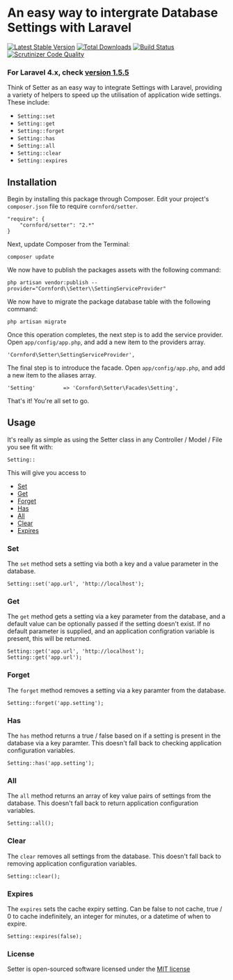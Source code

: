 # An easy way to intergrate Database Settings with Laravel

[![Latest Stable Version](https://poser.pugx.org/cornford/setter/version.png)](https://packagist.org/packages/cornford/setter)
[![Total Downloads](https://poser.pugx.org/cornford/setter/d/total.png)](https://packagist.org/packages/cornford/setter)
[![Build Status](https://travis-ci.org/bradcornford/Setter.svg?branch=master)](https://travis-ci.org/bradcornford/Setter)
[![Scrutinizer Code Quality](https://scrutinizer-ci.com/g/bradcornford/Setter/badges/quality-score.png?b=master)](https://scrutinizer-ci.com/g/bradcornford/Setter/?branch=master)

### For Laravel 4.x, check [version 1.5.5](https://github.com/bradcornford/Setter/tree/v1.5.5)

Think of Setter as an easy way to integrate Settings with Laravel, providing a variety of helpers to speed up the utilisation of application wide settings. These include:

- `Setting::set`
- `Setting::get`
- `Setting::forget`
- `Setting::has`
- `Setting::all`
- `Setting::clear`
- `Setting::expires`

## Installation

Begin by installing this package through Composer. Edit your project's `composer.json` file to require `cornford/setter`.

	"require": {
		"cornford/setter": "2.*"
	}

Next, update Composer from the Terminal:

	composer update

We now have to publish the packages assets with the following command:

	php artisan vendor:publish --provider="Cornford\\Setter\\SettingServiceProvider"

We now have to migrate the package database table with the following command:

	php artisan migrate

Once this operation completes, the next step is to add the service provider. Open `app/config/app.php`, and add a new item to the providers array.

	'Cornford\Setter\SettingServiceProvider',

The final step is to introduce the facade. Open `app/config/app.php`, and add a new item to the aliases array.

	'Setting'         => 'Cornford\Setter\Facades\Setting',

That's it! You're all set to go.

## Usage

It's really as simple as using the Setter class in any Controller / Model / File you see fit with:

`Setting::`

This will give you access to

- [Set](#set)
- [Get](#get)
- [Forget](#forget)
- [Has](#has)
- [All](#all)
- [Clear](#clear)
- [Expires](#expires)

### Set

The `set` method sets a setting via both a key and a value parameter in the database.

	Setting::set('app.url', 'http://localhost');

### Get

The `get` method gets a setting via a key parameter from the database, and a default value can be optionally passed if the setting doesn't exist.
If no default parameter is supplied, and an application configration variable is present, this will be returned.

	Setting::get('app.url', 'http://localhost');
	Setting::get('app.url');

### Forget

The `forget` method removes a setting via a key paramter from the database.

	Setting::forget('app.setting');

### Has

The `has` method returns a true / false based on if a setting is present in the database via a key paramter.
This doesn't fall back to checking application configuration variables.

	Setting::has('app.setting');

### All

The `all` method returns an array of key value pairs of settings from the database.
This doesn't fall back to return application configuration variables.

	Setting::all();

### Clear

The `clear` removes all settings from the database.
This doesn't fall back to removing application configuration variables.

	Setting::clear();

### Expires

The `expires` sets the cache expiry setting.
Can be false to not cache, true / 0 to cache indefinitely, an integer for minutes, or a datetime of when to expire.

	Setting::expires(false);

### License

Setter is open-sourced software licensed under the [MIT license](http://opensource.org/licenses/MIT)